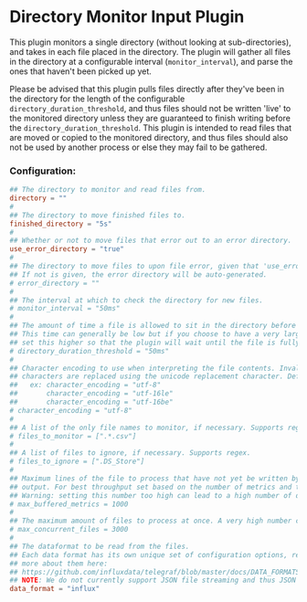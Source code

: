 # Directory Monitor Input Plugin

This plugin monitors a single directory (without looking at sub-directories), and takes in each file placed in the directory.
The plugin will gather all files in the directory at a configurable interval (`monitor_interval`), and parse the ones that haven't been picked up yet.

Please be advised that this plugin pulls files directly after they've been in the directory for the length of the configurable `directory_duration_threshold`, and thus files should not be written 'live' to the monitored directory unless they are guaranteed to finish writing before the `directory_duration_threshold`. This plugin is intended to read files that are moved or copied to the monitored directory, and thus files should also not be used by another process or else they may fail to be gathered.

### Configuration:

```toml
## The directory to monitor and read files from.
directory = ""
#
## The directory to move finished files to.
finished_directory = "5s"
#
## Whether or not to move files that error out to an error directory.
use_error_directory = "true"
#
## The directory to move files to upon file error, given that 'use_error_directory' is enabled.
## If not is given, the error directory will be auto-generated.
# error_directory = ""
#
## The interval at which to check the directory for new files.
# monitor_interval = "50ms"
#
## The amount of time a file is allowed to sit in the directory before it is picked up.
## This time can generally be low but if you choose to have a very large file written to the directory and it's potentially slow,
## set this higher so that the plugin will wait until the file is fully copied to the directory.
# directory_duration_threshold = "50ms"
#
## Character encoding to use when interpreting the file contents. Invalid
## characters are replaced using the unicode replacement character. Defaults to utf-8.
##   ex: character_encoding = "utf-8"
##       character_encoding = "utf-16le"
##       character_encoding = "utf-16be"
# character_encoding = "utf-8"
#
## A list of the only file names to monitor, if necessary. Supports regex. If left blank, all files are ingested.
# files_to_monitor = [".*.csv"]
#
## A list of files to ignore, if necessary. Supports regex.
# files_to_ignore = [".DS_Store"]
#
## Maximum lines of the file to process that have not yet be written by the
## output. For best throughput set based on the number of metrics and the size of the output's metric_batch_size.
## Warning: setting this number too high can lead to a high number of dropped metrics.
# max_buffered_metrics = 1000
#
## The maximum amount of files to process at once. A very high number can lead to bigger memory use and potential file system errors.
# max_concurrent_files = 3000
#
## The dataformat to be read from the files.
## Each data format has its own unique set of configuration options, read
## more about them here:
## https://github.com/influxdata/telegraf/blob/master/docs/DATA_FORMATS_INPUT.md
## NOTE: We do not currently support JSON file streaming and thus JSON files will be fully loaded into memory when they are processed.
data_format = "influx"
```